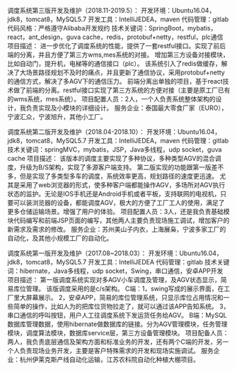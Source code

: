 
调度系统第三版开发及维护（2018.11-2019.5）：
开发环境：Ubuntu16.04，jdk8，tomcat8，MySQL5.7
开发工具：IntelliJEDEA，maven
代码管理：gitlab
代码风格：严格遵守Alibaba开发规约
技术关键词：SpringBoot，mybatis，react，ant_design，guva cache，redis，protobuf+netty，restful，plc通信
项目描述：
    进一步优化了调度系统的性能，提供了一套restful接口。实现了前后端的分离，并且方便了第三方wms,mes系统的对接。
    增加第三方设备对接模块，比如自动门，提升机，电梯等的通信接口（plc）。
    该系统引入了redis做缓存，解决了大场景路径规划不及时的痛点，并且更新了通信协议，采用protobuf+netty的通信方式，解决了多AGV下的通信压力。
    前端分离出单独的项目，基于react技术做了前端的分离。restful接口实现了第三方系统的方便对接（主要是原工厂已有的wms系统，mes系统）。
项目配置人员：2人，一个人负责系统整体架构的设计，我负责实现及小模块的详细设计。
服务企业：泰国最大零食厂家（EURO），宁波汇众，宁波旭升，其他小工厂。


调度系统第二版开发及维护（2018.04-2018.10）：
开发环境：Ubuntu16.04，jdk8，tomcat8，MySQL5.7
开发工具：IntelliJEDEA，maven
代码管理：gitlab
技术关键词：springMVC，mybatis，JSP，Java多线程，udp socket，guva cache
项目描述：
    该版本的调度主要实现了多种协议，多种类型AGV的混合调度，升级为B/S架构，实现了多源客户端支持。
    第二版实现的功能跟第一版差不多，但是实现了多类型多车的调度，系统效率更高，规划路径的速度更迅速。
    尤其是采用了web浏览器的形式，使多种客户端都能操作AGV，多场所对AGV执行状态的监护。无论是IOS手机还是Android手机或者平板，支持联网的电视机，只要可以装浏览器的设备，都能调度AGV，极大的方便了工厂工人的使用，满足了更多仓储运输场景。增强了用户的体验。
项目配置人员：3人，还是我负责基础模块代码编写和前端JSP页面的编写，其他两人主要负责现场施工调试，增加客户的新需求及需求的修改。
服务企业：苏州美山子内衣，上海展枭，宁波多家工厂的自动化，及其他小规模工厂的自动化。
    


调度系统第一版开发及维护（2017.08~2018.03）：
开发环境：Ubuntu16.04，jdk8，tomcat8，MySQL5.7
开发工具：IntelliJEDEA
代码管理：gitlab
技术关键词：hibernate，Java多线程，udp socket，Swing，串口通信，安卓APP开发
项目描述：
    第一版调度系统实现对多AGV小车调度及管理，及AGV状态显示，简易库位管理。
    该版调度采用的是c/s架构。
    C端：1，swing写成的展示界面，在工厂里大屏幕展示。
        2，安卓APP，简易的库位管理系统，只显示库位占用情况和一些简单的操作，比如人为的把库位货物拉走了，就可以通过该APP告知系统。
        3，串口通信的呼叫按钮，用户人工往调度系统下发运货任务给AGV。
    B端：MySQL数据库管理数据，使用hibernate做数据库的链接。分为AGV管理模块，任务管理模块，调度算法模块，数据库service层，第三方设备管理模块。
项目配备人员：两人，我负责底层通信及架构方面和标准业务的开发，还有两个C端的开发，另一个人负责现场业务开发，主要是客户特殊需求的开发和现场实施调试。
服务企业：杭州伊莱克斯产线自动化运输，江苏农科院自动化种植大棚项目。

    
